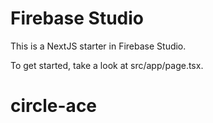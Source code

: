 # Firebase Studio

This is a NextJS starter in Firebase Studio.

To get started, take a look at src/app/page.tsx.
# circle-ace
